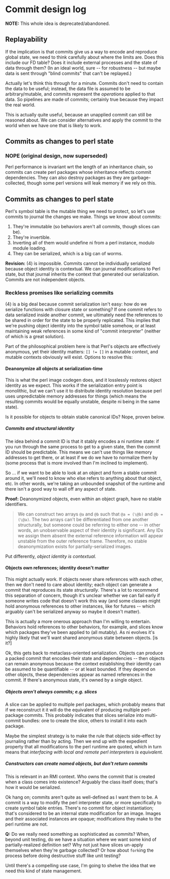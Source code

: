 # Commit design log
**NOTE:** This whole idea is deprecated/abandoned.

## Replayability
If the implication is that commits give us a way to encode and reproduce global
state, we need to think carefully about where the limits are. Does this include
our FD table? Does it include external processes and the state of data through
them? (In an ideal world, sure -- for robustness -- but maybe data is sent
through "blind commits" that can't be replayed.)

Actually let's think this through for a minute. Commits don't need to contain
the data to be useful; instead, the data file is assumed to be
arbitrary/mutable, and commits represent the _operations_ applied to that data.
So pipelines are made of commits; certainly true because they impact the real
world.

This is actually quite useful, because an unapplied commit can still be
reasoned about. We can consider alternatives and apply the commit to the world
when we have one that is likely to work.

## Commits as changes to perl state
### NOPE (original design, now superseded)
Perl performance is invariant wrt the length of an inheritance chain, so
commits can create perl packages whose inheritance reflects commit
dependencies. They can also destroy packages as they are garbage-collected,
though some perl versions will leak memory if we rely on this.

## Commits as changes to perl state
Perl's symbol table is the mutable thing we need to protect, so let's use
commits to journal the changes we make. Things we know about commits:

1. They're immutable (so behaviors aren't all commits, though slices can be).
2. They're invertible.
3. Inverting all of them would undefine ni from a perl instance, modulo module
   loading.
4. They can be serialized, which is a big can of worms.

**Revision:** (4) is impossible. Commits cannot be individually serialized
because object identity is contextual. We can journal modifications to Perl
state, but that journal inherits the context that generated our serialization.
Commits are not independent objects.

### Reckless promises like serializing commits
(4) is a big deal because commit serialization isn't easy: how do we serialize
functions with closure state or something? If one commit refers to data
serialized inside another commit, we ultimately need the references to be
shared in order for the state to be properly replicated. This implies that
we're pushing object identity into the symbol table somehow, or at least
maintaining weak references in some kind of "commit interpreter" (neither of
which is a great solution).

Part of the philosophical problem here is that Perl's objects are effectively
anonymous, yet their identity matters: `[] != []` in a mutable context, and
mutable contexts obviously will exist. Options to resolve this:

#### Deanonymize all objects at serialization-time
This is what the perl image codegen does, and it losslessly restores object
identity as we expect. This works if the serialization entry point is
monolithic, but we can't use it to distribute identity resolution because perl
uses unpredictable memory addresses for things (which means the resulting
commits would be equally unstable, despite ni being in the same state).

Is it possible for objects to obtain stable canonical IDs? Nope, proven below.

##### Commits and structural identity
The idea behind a commit ID is that it stably encodes a ni runtime state: if
you run through the same process to get to a given state, then the commit ID
should be predictable. This means we can't use things like memory addresses to
get there, or at least if we do we have to normalize them by (some process that
is more involved than I'm inclined to implement).

So ... if we want to be able to look at an object and form a stable commit
around it, we'll need to know who else refers to anything about that object,
etc. In other words, we're taking an unbounded snapshot of the runtime and
there isn't a good way to wall off any aspect of state.

**Proof:** Deanonymized objects, even within an object graph, have no stable
identifiers.

> We can construct two arrays `@a` and `@b` such that `@a = (\@b)` and `@b =
> (\@a)`. The two arrays can't be differentiated from one another structurally,
> but someone could be referring to either one -- in other words, an
> unobservable aspect of their identity is significant. Any IDs we assign them
> absent the external reference information will appear unstable from the outer
> reference frame. Therefore, no stable deanonymization exists for
> partially-serialized images.

Put differently, _object identity is contextual._

#### Objects own references; identity doesn't matter
This might actually work. If objects never share references with each other,
then we don't need to care about identity; each object can generate a commit
that reproduces its state _structurally_. There's a lot to recommend this
separation of concern, though it's unclear whether we can fail early if someone
writes code that doesn't work this way (and some classes might hold anonymous
references to other instances, like for futures -- which arguably can't be
serialized anyway so maybe it doesn't matter).

This is actually a more onerous approach than I'm willing to entertain.
Behaviors hold references to other behaviors, for example, and slices know
which packages they've been applied to (all mutably). As ni evolves it's highly
likely that we'll want shared anonymous state between objects. [is it?]

Ok, this gets back to metaclass-oriented serialization. Objects can produce a
packed commit that encodes their state and dependencies -- then objects can
remain anonymous because the context establishing their identity can be assumed
to be quantifiable -- or at least bounded. If they depend on other objects,
these dependencies appear as named references in the commit. If there's
anonymous state, it's owned by a single object.

##### Objects aren't always commits; e.g. slices
A slice can be applied to multiple perl packages, which probably means that if
we reconstruct it it will do the equivalent of producing multiple perl-package
commits. This probably indicates that slices serialize into multi-commit
bundles: one to create the slice, others to install it into each package.

Maybe the simplest strategy is to make the rule that objects side-effect by
journaling rather than by acting. Then we end up with the expedient property
that all modifications to the perl runtime are quoted, which in turn means that
_interfacing with local and remote perl interpreters is equivalent._

##### Constructors can create named objects, but don't return commits
This is relevant in an RMI context. Who owns the commit that is created when a
class comes into existence? Arguably the class itself does; that's how it would
be serialized.

Ok hang on; commits aren't quite as well-defined as I want them to be. A commit
is a way to modify the perl interpreter state, or more specifically to create
symbol table entries. There's no commit for object instantiation; that's
considered to be an internal state modification for an image. Images and their
associated instances are opaque; modifications they make to the perl runtime
are not.

**Q:** Do we really need something as sophisticated as commits? When, beyond
unit testing, do we have a situation where we want some kind of
partially-realized definition set? Why not just have slices un-apply themselves
when they're garbage collected? Or how about `fork`ing the process before doing
destructive stuff like unit testing?

Until there's a compelling use case, I'm going to shelve the idea that we need
this kind of state management.
